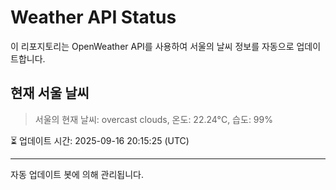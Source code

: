 
# Weather API Status

이 리포지토리는 OpenWeather API를 사용하여 서울의 날씨 정보를 자동으로 업데이트합니다.

## 현재 서울 날씨
> 서울의 현재 날씨: overcast clouds, 온도: 22.24°C, 습도: 99%

⏳ 업데이트 시간: 2025-09-16 20:15:25 (UTC)

---
자동 업데이트 봇에 의해 관리됩니다.

